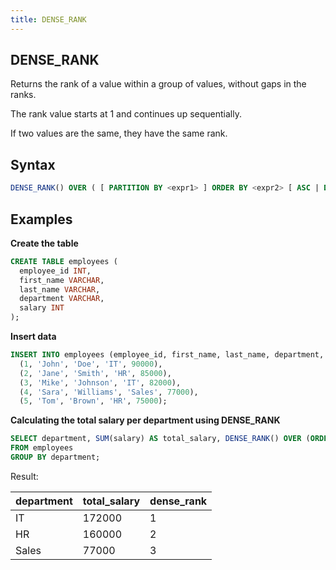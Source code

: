 ```yaml
---
title: DENSE_RANK
---
```


## DENSE_RANK

Returns the rank of a value within a group of values, without gaps in the ranks.

The rank value starts at 1 and continues up sequentially.

If two values are the same, they have the same rank.

## Syntax

```sql
DENSE_RANK() OVER ( [ PARTITION BY <expr1> ] ORDER BY <expr2> [ ASC | DESC ] [ <window_frame> ] )
```

## Examples

**Create the table**
```sql
CREATE TABLE employees (
  employee_id INT,
  first_name VARCHAR,
  last_name VARCHAR,
  department VARCHAR,
  salary INT
);
```

**Insert data**
```sql
INSERT INTO employees (employee_id, first_name, last_name, department, salary) VALUES
  (1, 'John', 'Doe', 'IT', 90000),
  (2, 'Jane', 'Smith', 'HR', 85000),
  (3, 'Mike', 'Johnson', 'IT', 82000),
  (4, 'Sara', 'Williams', 'Sales', 77000),
  (5, 'Tom', 'Brown', 'HR', 75000);
```

**Calculating the total salary per department using DENSE_RANK**

```sql
SELECT department, SUM(salary) AS total_salary, DENSE_RANK() OVER (ORDER BY SUM(salary) DESC) AS dense_rank
FROM employees
GROUP BY department;
```

Result:

| department | total_salary | dense_rank |
|------------|--------------|------------|
| IT         | 172000       | 1          |
| HR         | 160000       | 2          |
| Sales      | 77000        | 3          |

